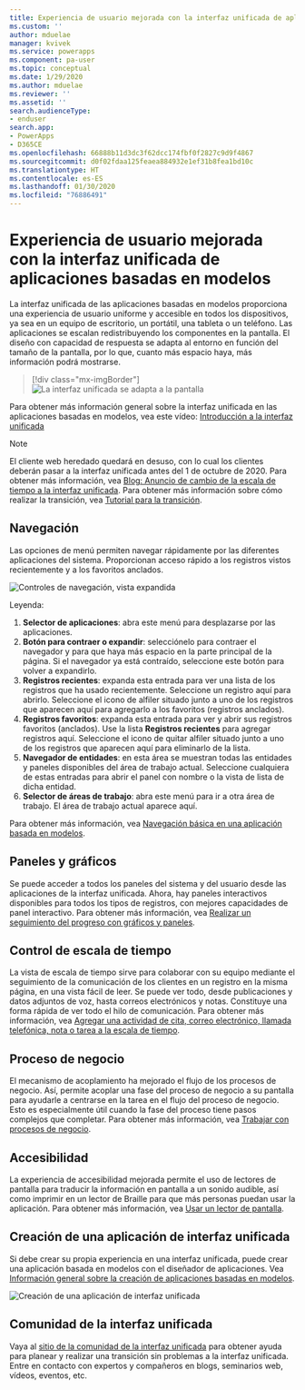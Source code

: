 ```yaml
---
title: Experiencia de usuario mejorada con la interfaz unificada de aplicaciones basadas en modelos | Microsoft Docs
ms.custom: ''
author: mduelae
manager: kvivek
ms.service: powerapps
ms.component: pa-user
ms.topic: conceptual
ms.date: 1/29/2020
ms.author: mduelae
ms.reviewer: ''
ms.assetid: ''
search.audienceType:
- enduser
search.app:
- PowerApps
- D365CE
ms.openlocfilehash: 66888b11d3dc3f62dcc174fbf0f2827c9d9f4867
ms.sourcegitcommit: d0f02fdaa125feaea884932e1ef31b8fea1bd10c
ms.translationtype: HT
ms.contentlocale: es-ES
ms.lasthandoff: 01/30/2020
ms.locfileid: "76886491"
---
```

# <a name="enhanced-user-experience-with-the-unified-interface-for-model-driven-apps"></a>Experiencia de usuario mejorada con la interfaz unificada de aplicaciones basadas en modelos 

La interfaz unificada de las aplicaciones basadas en modelos proporciona una experiencia de usuario uniforme y accesible en todos los dispositivos, ya sea en un equipo de escritorio, un portátil, una tableta o un teléfono. Las aplicaciones se escalan redistribuyendo los componentes en la pantalla. El diseño con capacidad de respuesta se adapta al entorno en función del tamaño de la pantalla, por lo que, cuanto más espacio haya, más información podrá mostrarse.

> [!div class="mx-imgBorder"]
> ![La interfaz unificada se adapta a la pantalla](media/Reflow.png "La interfaz unificada se adapta a la pantalla")

Para obtener más información general sobre la interfaz unificada en las aplicaciones basadas en modelos, vea este vídeo: [Introducción a la interfaz unificada](https://www.youtube.com/watch?v=_VPOi_Iq6ko)

> [!NOTE]
> El cliente web heredado quedará en desuso, con lo cual los clientes deberán pasar a la interfaz unificada antes del 1 de octubre de 2020. Para obtener más información, vea [Blog: Anuncio de cambio de la escala de tiempo a la interfaz unificada](https://cloudblogs.microsoft.com/dynamics365/it/2019/09/10/announcing-the-timeline-to-move-to-unified-interface/). Para obtener más información sobre cómo realizar la transición, vea [Tutorial para la transición](https://docs.microsoft.com/powerapps/maker/model-driven-apps/transition-web-app).

## <a name="navigation"></a>Navegación

Las opciones de menú permiten navegar rápidamente por las diferentes aplicaciones del sistema. Proporcionan acceso rápido a los registros vistos recientemente y a los favoritos anclados.

![Controles de navegación, vista expandida](media/nav-expanded.png "Controles de navegación, vista expandida")

Leyenda:

1. **Selector de aplicaciones**: abra este menú para desplazarse por las aplicaciones.
1. **Botón para contraer o expandir**: selecciónelo para contraer el navegador y para que haya más espacio en la parte principal de la página. Si el navegador ya está contraído, seleccione este botón para volver a expandirlo.
1. **Registros recientes**: expanda esta entrada para ver una lista de los registros que ha usado recientemente. Seleccione un registro aquí para abrirlo. Seleccione el icono de alfiler situado junto a uno de los registros que aparecen aquí para agregarlo a los favoritos (registros anclados).
1. **Registros favoritos**: expanda esta entrada para ver y abrir sus registros favoritos (anclados). Use la lista **Registros recientes** para agregar registros aquí. Seleccione el icono de quitar alfiler situado junto a uno de los registros que aparecen aquí para eliminarlo de la lista.
1. **Navegador de entidades**: en esta área se muestran todas las entidades y paneles disponibles del área de trabajo actual. Seleccione cualquiera de estas entradas para abrir el panel con nombre o la vista de lista de dicha entidad.
1. **Selector de áreas de trabajo**: abra este menú para ir a otra área de trabajo. El área de trabajo actual aparece aquí.

Para obtener más información, vea [Navegación básica en una aplicación basada en modelos](navigation.md).

## <a name="dashboards-and-charts"></a>Paneles y gráficos
Se puede acceder a todos los paneles del sistema y del usuario desde las aplicaciones de la interfaz unificada. Ahora, hay paneles interactivos disponibles para todos los tipos de registros, con mejores capacidades de panel interactivo. Para obtener más información, vea [Realizar un seguimiento del progreso con gráficos y paneles](track-your-progress-with-dashboard-and-charts.md).

## <a name="timeline-control"></a>Control de escala de tiempo 
La vista de escala de tiempo sirve para colaborar con su equipo mediante el seguimiento de la comunicación de los clientes en un registro en la misma página, en una vista fácil de leer. Se puede ver todo, desde publicaciones y datos adjuntos de voz, hasta correos electrónicos y notas. Constituye una forma rápida de ver todo el hilo de comunicación. Para obtener más información, vea [Agregar una actividad de cita, correo electrónico, llamada telefónica, nota o tarea a la escala de tiempo](add-activities.md).

## <a name="business-process"></a>Proceso de negocio 
El mecanismo de acoplamiento ha mejorado el flujo de los procesos de negocio. Así, permite acoplar una fase del proceso de negocio a su pantalla para ayudarle a centrarse en la tarea en el flujo del proceso de negocio. Esto es especialmente útil cuando la fase del proceso tiene pasos complejos que completar. Para obtener más información, vea [Trabajar con procesos de negocio](work-with-business-processes.md).

## <a name="accessibility"></a>Accesibilidad
La experiencia de accesibilidad mejorada permite el uso de lectores de pantalla para traducir la información en pantalla a un sonido audible, así como imprimir en un lector de Braille para que más personas puedan usar la aplicación. Para obtener más información, vea [Usar un lector de pantalla](screen-reader.md).

## <a name="create-a-unified-interface-app"></a>Creación de una aplicación de interfaz unificada
Si debe crear su propia experiencia en una interfaz unificada, puede crear una aplicación basada en modelos con el diseñador de aplicaciones. Vea [Información general sobre la creación de aplicaciones basadas en modelos](https://docs.microsoft.com/powerapps/maker/model-driven-apps/model-driven-app-overview).

![Creación de una aplicación de interfaz unificada](media/uci-model-driven-app.png "Creación de una aplicación de interfaz unificada")

## <a name="unified-interface-community"></a>Comunidad de la interfaz unificada

Vaya al [sitio de la comunidad de la interfaz unificada](https://community.dynamics.com/365/unified-interface/) para obtener ayuda para planear y realizar una transición sin problemas a la interfaz unificada. Entre en contacto con expertos y compañeros en blogs, seminarios web, vídeos, eventos, etc.
